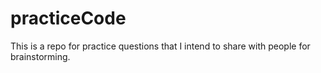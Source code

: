 # practiceCode
This is a repo for practice questions that I intend to share with people for brainstorming.
